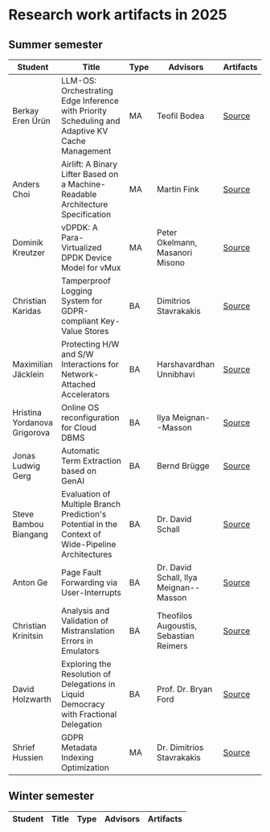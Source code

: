 # Research work artifacts in 2025

## Summer semester

| Student                           | Title                                                                                     | Type | Advisors                                 | Artifacts                                                     |
| --------------------------------- | ----------------------------------------------------------------------------------------- | ---- | ---------------------------------------- | ------------------------------------------------------------- |
| Berkay Eren Ürün                  | LLM-OS: Orchestrating Edge Inference with Priority Scheduling and Adaptive KV Cache Management | MA | Teofil Bodea                          | [Source](/archive/2025/summer/msc_berkay_eren_ueruen)
| Anders Choi                  | Airlift: A Binary Lifter Based on a Machine-Readable Architecture Specification | MA | Martin Fink                          | [Source](/archive/2025/summer/msc_choi)
| Dominik Kreutzer                  | vDPDK: A Para-Virtualized DPDK Device Model for vMux                                      | MA   | Peter Okelmann, Masanori Misono          | [Source](/archive/2025/summer/msc_kreutzer)                   |
| Christian Karidas | Tamperproof Logging System for GDPR-compliant Key-Value Stores | BA | Dimitrios Stavrakakis | [Source](/archive/2025/summer/bsc_karidas/) |
| Maximilian Jäcklein | Protecting H/W and S/W Interactions for Network-Attached Accelerators | BA | Harshavardhan Unnibhavi | [Source](/archive/2025/summer/bsc_jaecklein) |
| Hristina Yordanova Grigorova | Online OS reconfiguration for Cloud DBMS | BA | Ilya Meignan--Masson | [Source](/archive/2025/summer/bsc_grigorova) | 
| Jonas Ludwig Gerg | Automatic Term Extraction based on GenAI | BA | Bernd Brügge | [Source](summer/bsc_gerg)   
| Steve Bambou Biangang | Evaluation of Multiple Branch Prediction's Potential in the Context of Wide-Pipeline Architectures | BA | Dr. David Schall | [Source](/archive/2025/summer/bsc_bambou) |
| Anton Ge                          | Page Fault Forwarding via User-Interrupts                                                 | BA   | Dr. David Schall, Ilya Meignan--Masson   | [Source](/archive/2025/summer/bsc_ge)                         |
| Christian Krinitsin               | Analysis and Validation of Mistranslation Errors in Emulators                             | BA   | Theofilos Augoustis, Sebastian Reimers   | [Source](/archive/2025/summer/bsc_krinitsin)                         |
| David Holzwarth                   | Exploring the Resolution of Delegations in Liquid Democracy with Fractional Delegation    | BA | Prof. Dr. Bryan Ford                       | [Source](/archive/2025/summer/bsc_holzwarth) |
| Shrief Hussien                   | GDPR Metadata Indexing Optimization    | MA | Dr. Dimitrios Stavrakakis          | [Source](/archive/2025/summer/msc_hussien) |


## Winter semester

| Student                           | Title                                                                                     | Type | Advisors                                 | Artifacts                                                     |
| --------------------------------- | ----------------------------------------------------------------------------------------- | ---- | ---------------------------------------- | ------------------------------------------------------------- |

